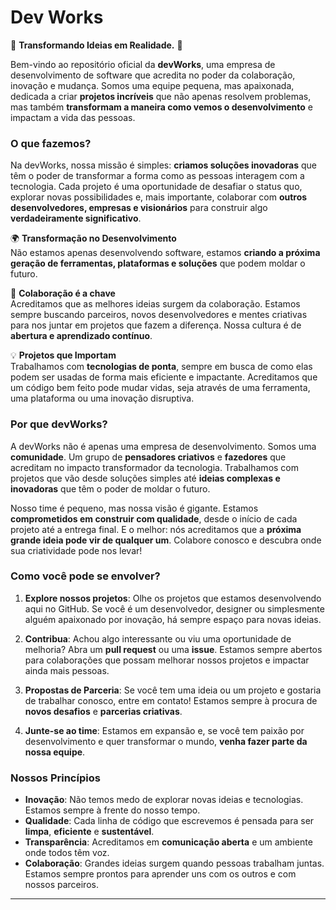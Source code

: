 # Dev Works

🚀 **Transformando Ideias em Realidade.** 🚀

Bem-vindo ao repositório oficial da **devWorks**, uma empresa de desenvolvimento de software que acredita no poder da colaboração, inovação e mudança. Somos uma equipe pequena, mas apaixonada, dedicada a criar **projetos incríveis** que não apenas resolvem problemas, mas também **transformam a maneira como vemos o desenvolvimento** e impactam a vida das pessoas.

### O que fazemos?

Na devWorks, nossa missão é simples: **criamos soluções inovadoras** que têm o poder de transformar a forma como as pessoas interagem com a tecnologia. Cada projeto é uma oportunidade de desafiar o status quo, explorar novas possibilidades e, mais importante, colaborar com **outros desenvolvedores, empresas e visionários** para construir algo **verdadeiramente significativo**.

🌍 **Transformação no Desenvolvimento**  
Não estamos apenas desenvolvendo software, estamos **criando a próxima geração de ferramentas, plataformas e soluções** que podem moldar o futuro.

🤝 **Colaboração é a chave**  
Acreditamos que as melhores ideias surgem da colaboração. Estamos sempre buscando parceiros, novos desenvolvedores e mentes criativas para nos juntar em projetos que fazem a diferença. Nossa cultura é de **abertura e aprendizado contínuo**.

💡 **Projetos que Importam**  
Trabalhamos com **tecnologias de ponta**, sempre em busca de como elas podem ser usadas de forma mais eficiente e impactante. Acreditamos que um código bem feito pode mudar vidas, seja através de uma ferramenta, uma plataforma ou uma inovação disruptiva.

### Por que devWorks?

A devWorks não é apenas uma empresa de desenvolvimento. Somos uma **comunidade**. Um grupo de **pensadores criativos** e **fazedores** que acreditam no impacto transformador da tecnologia. Trabalhamos com projetos que vão desde soluções simples até **ideias complexas e inovadoras** que têm o poder de moldar o futuro.

Nosso time é pequeno, mas nossa visão é gigante. Estamos **comprometidos em construir com qualidade**, desde o início de cada projeto até a entrega final. E o melhor: nós acreditamos que a **próxima grande ideia pode vir de qualquer um**. Colabore conosco e descubra onde sua criatividade pode nos levar!

### Como você pode se envolver?

1. **Explore nossos projetos**: Olhe os projetos que estamos desenvolvendo aqui no GitHub. Se você é um desenvolvedor, designer ou simplesmente alguém apaixonado por inovação, há sempre espaço para novas ideias.
   
2. **Contribua**: Achou algo interessante ou viu uma oportunidade de melhoria? Abra um **pull request** ou uma **issue**. Estamos sempre abertos para colaborações que possam melhorar nossos projetos e impactar ainda mais pessoas.
   
3. **Propostas de Parceria**: Se você tem uma ideia ou um projeto e gostaria de trabalhar conosco, entre em contato! Estamos sempre à procura de **novos desafios** e **parcerias criativas**.

4. **Junte-se ao time**: Estamos em expansão e, se você tem paixão por desenvolvimento e quer transformar o mundo, **venha fazer parte da nossa equipe**.

### Nossos Princípios

- **Inovação**: Não temos medo de explorar novas ideias e tecnologias. Estamos sempre à frente do nosso tempo.
- **Qualidade**: Cada linha de código que escrevemos é pensada para ser **limpa**, **eficiente** e **sustentável**.
- **Transparência**: Acreditamos em **comunicação aberta** e um ambiente onde todos têm voz.
- **Colaboração**: Grandes ideias surgem quando pessoas trabalham juntas. Estamos sempre prontos para aprender uns com os outros e com nossos parceiros.

---
